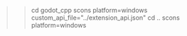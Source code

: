 >> cd godot_cpp
>> scons platform=windows custom_api_file="../extension_api.json"
>> cd ..
>> scons platform=windows